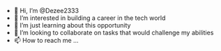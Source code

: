 - 👋 Hi, I’m @Dezee2333
- 👀 I’m interested in building a career in the tech world
- 🌱 I’m just learning about this opportunity
- 💞️ I’m looking to collaborate on tasks that would challenge my abilities
- 📫 How to reach me ...

<!---
Dezee2333/Dezee2333 is a ✨ special ✨ repository because its `README.md` (this file) appears on your GitHub profile.
You can click the Preview link to take a look at your changes.
--->
